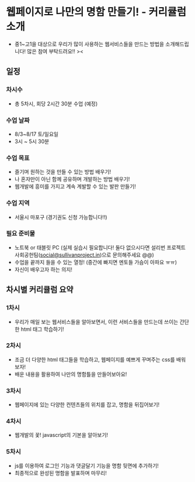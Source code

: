 # 웹페이지로 나만의 명함 만들기! - 커리큘럼 소개

- 중1~고1을 대상으로 우리가 많이 사용하는 웹서비스들을 만드는 방법을 소개해드립니다! 많은 참여 부탁드려요!! ><

## 일정

### 차시수
- 총 5차시, 회당 2시간 30분 수업 (예정)

### 수업 날짜
- 8/3~8/17 토/일요일
- 3시 ~ 5시 30분

### 수업 목표
- 즐기며 원하는 것을 만들 수 있는 방법 배우기!
- 나 혼자만이 아닌 함께 공유하며 개발하는 방법 배우기!
- 웹개발에 흥미를 가지고 계속 계발할 수 있는 발판 만들기!


### 수업 지역
- 서울시 마포구 (경기권도 신청 가능합니다!!)

### 필요 준비물
- 노트북 or 태블릿 PC (실제 실습시 필요합니다! 둘다 없으시다면 설리번 프로젝트 사회공헌팀(social@sullivanproject.in)으로 문의해주세요 @@)
- 수업을 끝까지 들을 수 있는 열정! (중간에 빠지면 멘토들 가슴이 아파요 ㅠㅠ)
- 자신이 배우고자 하는 의지!



## 차시별 커리큘럼 요약

### 1차시
- 우리가 매일 보는 웹서비스들을 알아보면서, 이런 서비스들을 만드는데 쓰이는 간단한 html 태그 학습하기!

### 2차시
- 조금 더 다양한 html 태그들을 학습하고, 웹페이지를 예쁘게 꾸며주는 css를 배워보자!
- 배운 내용을 활용하여 나만의 명함틀을 만들어보아요!

### 3차시
- 웹페이지에 있는 다양한 컨텐츠들의 위치를 잡고, 명함을 뒤집어보기!
 
### 4차시
- 웹개발의 꽃! javascript의 기본을 알아보기!
 
### 5차시
- js를 이용하여 로그인 기능과 댓글달기 기능을 명함 뒷면에 추가하기!
- 최종적으로 완성된 명함을 발표하며 마무리!
